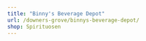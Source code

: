 ```yaml
---
title: "Binny's Beverage Depot"
url: /downers-grove/binnys-beverage-depot/
shop: Spirituosen
---
```

